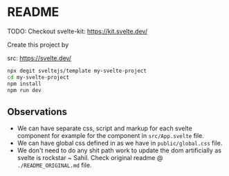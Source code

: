 # README

TODO: Checkout svelte-kit: https://kit.svelte.dev/

Create this project by

src: https://svelte.dev/

```bash
npx degit sveltejs/template my-svelte-project
cd my-svelte-project
npm install
npm run dev
```

## Observations

- We can have separate css, script and markup for each svelte component for example for the component in `src/App.svelte` file.
- We can have global css defined in as we have in `public/global.css` file.
- We don't need to do any shit path work to update the dom artificially as svelte is rockstar ~ Sahil.
  Check original readme @ `./README_ORIGINAL.md` file.
